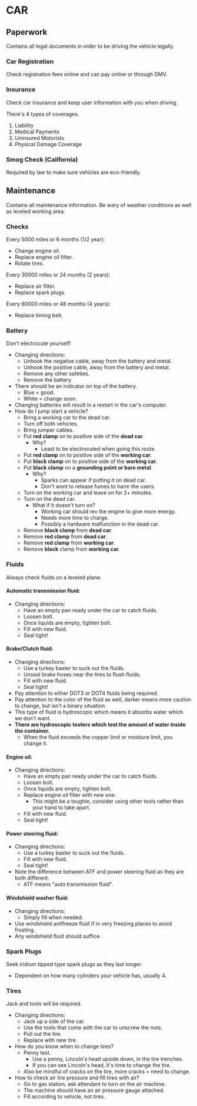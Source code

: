 # CAR

## Paperwork

Contains all legal documents in order to be driving the vehicle legally.

### Car Registration

Check registration fees online and can pay online or through DMV.

### Insurance

Check car insurance and keep user information with you when driving.

There's 4 types of coverages.

1. Liability
2. Medical Payments
3. Uninsured Motorists
4. Physical Damage Coverage

### Smog Check (California)

Required by law to make sure vehicles are eco-friendly.

## Maintenance

Contains all maintenance information. Be wary of weather conditions as well as leveled working area.

### Checks

Every 5000 miles or 6 months (1/2 year):

- Change engine oil.
- Replace engine oil filter.
- Rotate tires.

Every 30000 miles or 24 months (2 years):

- Replace air filter.
- Replace spark plugs.

Every 60000 miles or 48 months (4 years):

- Replace timing belt.

### Battery

Don't electrocute yourself!

- Changing directions:
  - Unhook the negative cable, away from the battery and metal.
  - Unhook the positive cable, away from the battery and metal.
  - Remove any other safeties.
  - Remove the battery.
- There should be an indicator on top of the battery.
  - Blue = good.
  - White = change soon.
- Changing batteries will result in a restart in the car's computer.
- How do I jump start a vehicle?
  - Bring a working car to the dead car.
  - Turn off both vehicles.
  - Bring jumper cables.
  - Put **red clamp** on to positive side of the **dead car**.
    - Why?
      - Least to be electrocuted when going this route.
  - Put **red clamp** on to positive side of the **working car**.
  - Put **black clamp** on to positive side of the **working car**.
  - Put **black clamp** on a **grounding point or bare metal**.
    - Why?
      - Sparks can appear if putting it on dead car.
      - Don't wont to release fumes to harm the users.
  - Turn on the working car and leave on for 2+ minutes.
  - Turn on the dead car.
    - What if it doesn't turn on?
      - Working car should rev the engine to give more energy.
      - Needs more time to charge.
      - Possibly a hardware malfunction in the dead car.
  - Remove **black clamp** from **dead car**.
  - Remove **red clamp** from **dead car**.
  - Remove **red clamp** from **working car**.
  - Remove **black** clamp from **working car**.

### Fluids

Always check fluids on a leveled plane.

#### Automatic transmission fluid:

- Changing directions:
  - Have an empty pan ready under the car to catch fluids.
  - Loosen bolt.
  - Once liquids are empty, tighten bolt.
  - Fill with new fluid.
  - Seal tight!

#### Brake/Clutch fluid:

- Changing directions:
  - Use a turkey baster to suck out the fluids.
  - Unseal brake hoses near the tires to flush fluids.
  - Fill with new fluid.
  - Seal tight!
- Pay attention to either DOT3 or DOT4 fluids being required.
- Pay attention to the color of the fluid as well, darker means more caution to change, but isn't a binary situation.
- This type of fluid is hydroscopic which means it absorbs water which we don't want.
- **There are hydroscopic testers which test the amount of water inside the container.**
  - When the fluid exceeds the copper limit or moisture limit, you change it.

#### Engine oil:

- Changing directions:
  - Have an empty pan ready under the car to catch fluids.
  - Loosen bolt.
  - Once liquids are empty, tighten bolt.
  - Replace engine oil filter with new one.
    - This might be a toughie, consider using other tools rather than your hand to take apart.
  - Fill with new fluid.
  - Seal tight!

#### Power steering fluid:

- Changing directions:
  - Use a turkey baster to suck out the fluids.
  - Fill with new fluid.
  - Seal tight!
- Note the difference between ATF and power steering fluid as they are both different.
  - ATF means "auto transmission fluid".

#### Windshield washer fluid:

- Changing directions:
  - Simply fill when needed.
- Use windshield antifreeze fluid if in very freezing places to avoid frosting.
- Any windshield fluid should suffice.

### Spark Plugs

Seek iridium tipped type spark plugs as they last longer.

- Dependent on how many cylinders your vehicle has, usually 4.

### Tires

Jack and tools will be required.

- Changing directions:
  - Jack up a side of the car.
  - Use the tools that come with the car to unscrew the nuts.
  - Pull out the tire.
  - Replace with new tire.
- How do you know when to change tires?
  - Penny test.
    - Use a penny, Lincoln's head upside down, in the tire trenches.
    - If you can see Lincoln's head, it's time to change the tire.
  - Also be mindful of cracks on the tire, more cracks = need to change.
- How to check air tire pressure and fill tires with air?
  - Go to gas station, ask attendant to turn on the air machine.
  - The machine should have an air pressure gauge attached.
  - Fill according to vehicle, not tires.
